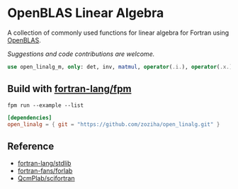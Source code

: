 # OpenBLAS Linear Algebra

A collection of commonly used functions for linear algebra for Fortran using [OpenBLAS](https://github.com/xianyi/OpenBLAS).

*Suggestions and code contributions are welcome.*

```fortran
use open_linalg_m, only: det, inv, matmul, operator(.i.), operator(.x.), solve
```

## Build with [fortran-lang/fpm](https://github.com/fortran-lang/fpm)

```
fpm run --example --list
```

```toml
[dependencies]
open_linalg = { git = "https://github.com/zoziha/open_linalg.git" }
```

## Reference

- [fortran-lang/stdlib](https://github.com/fortran-lang/stdlib)
- [fortran-fans/forlab](https://github.com/fortran-fans/forlab)
- [QcmPlab/scifortran](https://github.com/QcmPlab/SciFortran)
